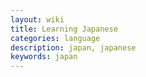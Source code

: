 ```yaml
---
layout: wiki
title: Learning Japanese
categories: language
description: japan, japanese
keywords: japan
---
```

